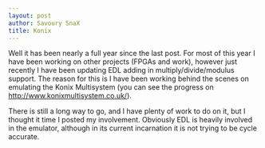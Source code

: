 ```yaml
---
layout: post
author: Savoury SnaX
title: Konix
---
```


 Well it has been nearly a full year since the last post. For most of this year I have been working on other projects (FPGAs and work), however just recently I have been updating EDL adding in multiply/divide/modulus support. The reason for this is I have been working behind the scenes on emulating the Konix Multisystem (you can see the progress on http://www.konixmultisystem.co.uk/).

 There is still a long way to go, and I have plenty of work to do on it, but I thought it time I posted my involvement. Obviously EDL is heavily involved in the emulator, although in its current incarnation it is not trying to be cycle accurate.

